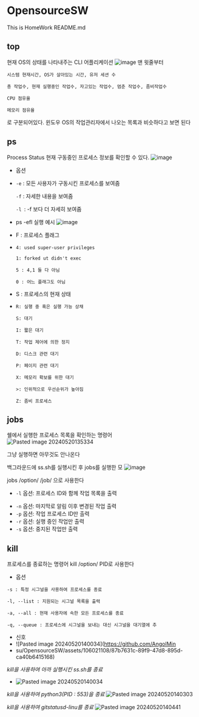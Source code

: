 # OpensourceSW
This is HomeWork README.md
## top
현재 OS의 상태를 나타내주는 CLI 어플리케이션
![image](https://github.com/AngolMinsu/OpensourceSW/assets/106021108/5db70e6e-cb1d-4e29-b6a4-a50695baff43)
맨 윗줄부터

`시스템 현재시간, OS가 살아있는 시간, 유저 세션 수`

`총 작업수, 현재 실행중인 작업수, 자고있는 작업수, 멈춘 작업수, 좀비작업수`

`CPU 점유율`

`메모리 점유율`

로 구분되어있다.
윈도우 OS의 작업관리자에서 나오는 목록과 비슷하다고 보면 된다

## ps
Process Status
현재 구동중인 프로세스 정보를 확인할 수 있다.
![image](https://github.com/AngolMinsu/OpensourceSW/assets/106021108/e580ca6b-f8d1-4d27-ac3d-77d40efb785c)
* 옵션
*  
  `-e` : 모든 사용자가 구동시킨 프로세스를 보여줌
  
  `-f` : 자세한 내용을 보여줌

  `-l `: -f 보다 더 자세히 보여줌

* ps -efl 실행 예시
![image](https://github.com/AngolMinsu/OpensourceSW/assets/106021108/419c1a47-6e96-4839-8c18-bc7c9018c5b8)
* F : 프로세스 플래그
* 
  `4: used super-user privileges`

  `1: forked ut didn't exec`
  
  `5 : 4,1 둘 다 아님`
  
  `0 : 어느 플래그도 아님`
  
* S : 프로세스의 현재 상태
* 
  `R: 실행 중 혹은 실행 가능 상채`
  
  `S: 대기`

  `I: 짧은 대기`

  `T: 작업 제어에 의한 정지`

  `D: 디스크 관련 대기`

  `P: 페이지 관련 대기 `

  `X: 메모리 확보를 위한 대기`

  `>: 인위적으로 우선순위가 높아짐`

  `Z: 좀비 프로세스`

## jobs
쉘에서 실행한 프로세스 목록을 확인하는 명령어
![Pasted image 20240520135334](https://github.com/AngolMinsu/OpensourceSW/assets/106021108/313f19da-29e9-40d8-ac1e-96aea01359d5)

그냥 실행하면 아무것도 안나온다

백그라운드에 ss.sh를 실행시킨 후 jobs를 실행한 모
![image](https://github.com/AngolMinsu/OpensourceSW/assets/106021108/ff69d082-8383-44f4-b622-342606c72188)

jobs /option/ /job/ 으로 사용한다
*  `-l` 옵션: 프로세스 ID와 함께 작업 목록을 출력
- `-n` 옵션: 마지막로 알림 이후 변경된 작업 출력
- `-p` 옵션: 작업 프로세스 ID만 출력
- `-r` 옵션: 실행 중인 작업만 출력
- `-s` 옵션: 중지된 작업만 출력
## kill
프로세스를 종료하는 명령어
kill /option/ PID로 사용한다
 * 옵션

 `-s : 특정 시그널을 사용하여 프로세스를 종료`

 `-l, --list : 지원되는 시그널 목록을 출력`

 `-a, --all : 현재 사용자에 속한 모든 프로세스를 종료`

 `-q, --queue : 프로세스에 시그널을 보내는 대신 시그널을 대기열에 추` 
* 신호
* ![Pasted image 20240520140034](https://github.com/AngolMin
* su/OpensourceSW/assets/106021108/87b7631c-89f9-47d8-895d-ca40b6415168)


*kill을 사용하여 아까 실행시킨 ss.sh를 종료*
* ![Pasted image 20240520140034](https://github.com/AngolMinsu/OpensourceSW/assets/106021108/87b7631c-89f9-47d8-895d-ca40b6415168)

*kill을 사용하여 python3(PID : 553)을 종료*
![Pasted image 20240520140303](https://github.com/AngolMinsu/OpensourceSW/assets/106021108/513111ae-2f4a-4474-bcc0-8bd3928a1b9e)

*kill을 사용하여 gitstatusd-linu를 종료*
![Pasted image 20240520140441](https://github.com/AngolMinsu/OpensourceSW/assets/106021108/65c3b126-7cd5-4415-9409-c73a11295b30)
